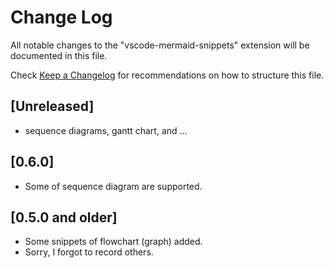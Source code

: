 # Change Log

All notable changes to the "vscode-mermaid-snippets" extension will be documented in this file.

Check [Keep a Changelog](http://keepachangelog.com/) for recommendations on how to structure this file.

## [Unreleased]

- sequence diagrams, gantt chart, and ...

## [0.6.0]

- Some of sequence diagram are supported.

## [0.5.0 and older]

- Some snippets of flowchart (graph) added.
- Sorry, I forgot to record others.
